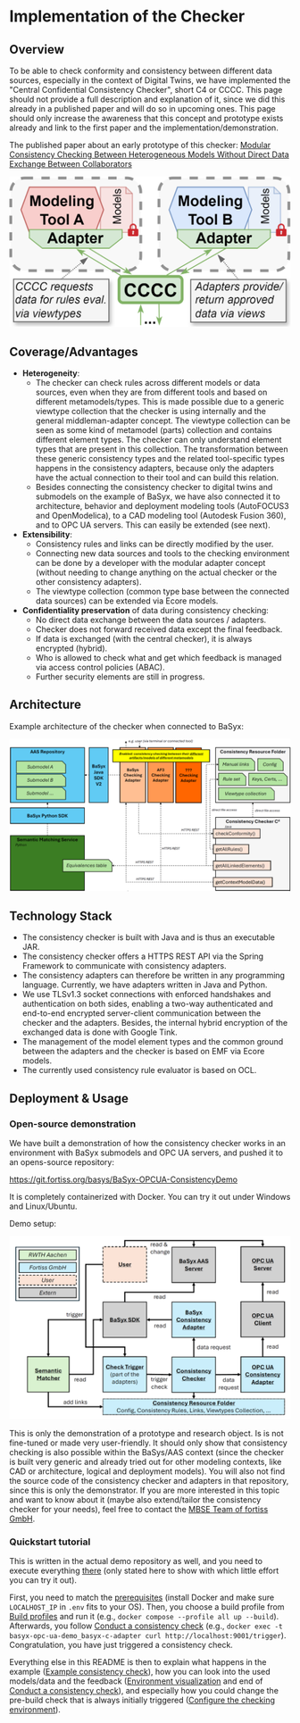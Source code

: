 # Implementation of the Checker

## Overview
To be able to check conformity and consistency between different data sources, especially in the context of Digital Twins, we have implemented the "Central Confidential Consistency Checker", short C4 or CCCC. This page should not provide a full description and explanation of it, since we did this already in a published paper and will do so in upcoming ones. This page should only increase the awareness that this concept and prototype exists already and link to the first paper and the implementation/demonstration.

The published paper about an early prototype of this checker:
[Modular Consistency Checking Between Heterogeneous Models Without Direct Data Exchange Between Collaborators](https://dl.acm.org/doi/10.1145/3652620.3688554)

![Abstract middleman adapter concept](./media/tool_overview_example_abstract_reduced.png)

## Coverage/Advantages
- **Heterogeneity**:
  - The checker can check rules across different models or data sources, even when they are from different tools and based on different metamodels/types. This is made possible due to a generic viewtype collection that the checker is using internally and the general middleman-adapter concept. The viewtype collection can be seen as some kind of metamodel (parts) collection and contains different element types. The checker can only understand element types that are present in this collection. The transformation between these generic consistency types and the related tool-specific types happens in the consistency adapters, because only the adapters have the actual connection to their tool and can build this relation.
  - Besides connecting the consistency checker to digital twins and submodels on the example of BaSyx, we have also connected it to architecture, behavior and deployment modeling tools (AutoFOCUS3 and OpenModelica), to a CAD modeling tool (Autodesk Fusion 360), and to OPC UA servers. This can easily be extended (see next).
- **Extensibility**:
  - Consistency rules and links can be directly modified by the user.
  - Connecting new data sources and tools to the checking environment can be done by a developer with the modular adapter concept (without needing to change anything on the actual checker or the other consistency adapters).
  - The viewtype collection (common type base between the connected data sources) can be extended via Ecore models.
- **Confidentiality preservation** of data during consistency checking:
  - No direct data exchange between the data sources / adapters.
  - Checker does not forward received data except the final feedback.
  - If data is exchanged (with the central checker), it is always encrypted (hybrid).
  - Who is allowed to check what and get which feedback is managed via access control policies (ABAC).
  - Further security elements are still in progress.


## Architecture
Example architecture of the checker when connected to BaSyx:

![Checker architecture](./media/general_basyx_checking_environment.png)

## Technology Stack
- The consistency checker is built with Java and is thus an executable JAR.
- The consistency checker offers a HTTPS REST API via the Spring Framework to communicate with consistency adapters.
- The consistency adapters can therefore be written in any programming language. Currently, we have adapters written in Java and Python.
- We use TLSv1.3 socket connections with enforced handshakes and authentication on both sides, enabling a two-way authenticated and end-to-end encrypted server-client communication between the checker and the adapters. Besides, the internal hybrid encryption of the exchanged data is done with Google Tink.
- The management of the model element types and the common ground between the adapters and the checker is based on EMF via Ecore models.
- The currently used consistency rule evaluator is based on OCL.

## Deployment & Usage
### Open-source demonstration
We have built a demonstration of how the consistency checker works in an environment with BaSyx submodels and OPC UA servers, and pushed it to an opens-source repository:

https://git.fortiss.org/basys/BaSyx-OPCUA-ConsistencyDemo

It is completely containerized with Docker. You can try it out under Windows and Linux/Ubuntu.

Demo setup:

![Demo setup](./media/demo_setup.png)

This is only the demonstration of a prototype and research object. Is is not fine-tuned or made very user-friendly. It should only show that consistency checking is also possible within the BaSys/AAS context (since the checker is built very generic and already tried out for other modeling contexts, like CAD or architecture, logical and deployment models). You will also not find the source code of the consistency checker and adapters in that repository, since this is only the demonstrator. If you are more interested in this topic and want to know about it (maybe also extend/tailor the consistency checker for your needs), feel free to contact the [MBSE Team of fortiss GmbH](https://www.fortiss.org/en/research/fields-of-competence/detail/model-based-systems-engineering).

### Quickstart tutorial
This is written in the actual demo repository as well, and you need to execute everything [there](https://git.fortiss.org/basys/BaSyx-OPCUA-ConsistencyDemo) (only stated here to show with which little effort you can try it out).

First, you need to match the [prerequisites](https://git.fortiss.org/basys/BaSyx-OPCUA-ConsistencyDemo#prerequisites) (install Docker and make sure `LOCALHOST_IP` in `.env` fits to your OS). Then, you choose a build profile from [Build profiles](https://git.fortiss.org/basys/BaSyx-OPCUA-ConsistencyDemo#build-profiles) and run it (e.g., `docker compose --profile all up --build`). Afterwards, you follow [Conduct a consistency check](https://git.fortiss.org/basys/BaSyx-OPCUA-ConsistencyDemo#conduct-a-consistency-check) (e.g., `docker exec -t basyx-opc-ua-demo_basyx-c-adapter curl http://localhost:9001/trigger`). Congratulation, you have just triggered a consistency check. 

Everything else in this README is then to explain what happens in the example ([Example consistency check](https://git.fortiss.org/basys/BaSyx-OPCUA-ConsistencyDemo#example-consistency-check)), how you can look into the used models/data and the feedback ([Environment visualization](https://git.fortiss.org/basys/BaSyx-OPCUA-ConsistencyDemo#environment-visualization) and end of [Conduct a consistency check](https://git.fortiss.org/basys/BaSyx-OPCUA-ConsistencyDemo#conduct-a-consistency-check)), and especially how you could change the pre-build check that is always initially triggered ([Configure the checking environment](https://git.fortiss.org/basys/BaSyx-OPCUA-ConsistencyDemo#configure-the-checking-environment)).
